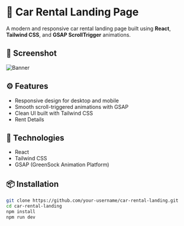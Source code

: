 # 🚗 Car Rental Landing Page

A modern and responsive car rental landing page built using **React**, **Tailwind CSS**, and **GSAP ScrollTrigger** animations.

## 📸 Screenshot

![Banner](./banner.jng)

## ⚙️ Features

- Responsive design for desktop and mobile
- Smooth scroll-triggered animations with GSAP
- Clean UI built with Tailwind CSS
- Rent Details

## 🚀 Technologies

- React
- Tailwind CSS
- GSAP (GreenSock Animation Platform)

## 📦 Installation

```bash
git clone https://github.com/your-username/car-rental-landing.git
cd car-rental-landing
npm install
npm run dev
```
